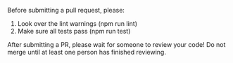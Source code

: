 Before submitting a pull request, please:

1. Look over the lint warnings (npm run lint)
2. Make sure all tests pass (npm run test)

After submitting a PR, please wait for someone to review your code!  Do not merge until at least one person has finished reviewing.
